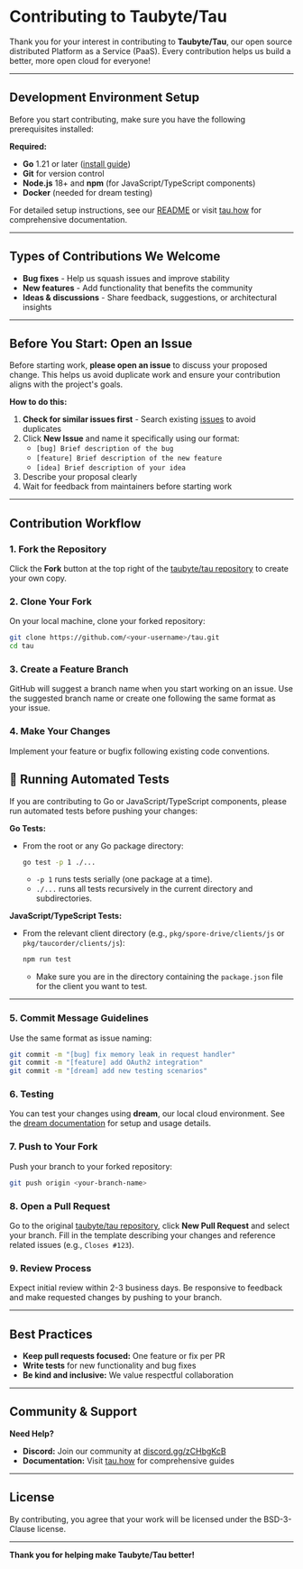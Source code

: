 # Contributing to Taubyte/Tau

Thank you for your interest in contributing to **Taubyte/Tau**, our open source distributed Platform as a Service (PaaS). Every contribution helps us build a better, more open cloud for everyone!

---

## Development Environment Setup

Before you start contributing, make sure you have the following prerequisites installed:

**Required:**
- **Go** 1.21 or later ([install guide](https://golang.org/doc/install))
- **Git** for version control
- **Node.js** 18+ and **npm** (for JavaScript/TypeScript components)
- **Docker** (needed for dream testing)

For detailed setup instructions, see our [README](README.md) or visit [tau.how](https://tau.how) for comprehensive documentation.

---

## Types of Contributions We Welcome

- **Bug fixes** - Help us squash issues and improve stability
- **New features** - Add functionality that benefits the community
- **Ideas & discussions** - Share feedback, suggestions, or architectural insights

---

## Before You Start: Open an Issue

Before starting work, **please open an issue** to discuss your proposed change. This helps us avoid duplicate work and ensure your contribution aligns with the project's goals.

**How to do this:**

1. **Check for similar issues first** - Search existing [issues](https://github.com/taubyte/tau/issues) to avoid duplicates
2. Click **New Issue** and name it specifically using our format:
   - `[bug] Brief description of the bug`
   - `[feature] Brief description of the new feature`
   - `[idea] Brief description of your idea`
3. Describe your proposal clearly
4. Wait for feedback from maintainers before starting work

---

## Contribution Workflow

### 1. Fork the Repository

Click the **Fork** button at the top right of the [taubyte/tau repository](https://github.com/taubyte/tau) to create your own copy.

### 2. Clone Your Fork

On your local machine, clone your forked repository:
```bash
git clone https://github.com/<your-username>/tau.git
cd tau
```

### 3. Create a Feature Branch

GitHub will suggest a branch name when you start working on an issue. Use the suggested branch name or create one following the same format as your issue.

### 4. Make Your Changes

Implement your feature or bugfix following existing code conventions.

## 🧪 Running Automated Tests

If you are contributing to Go or JavaScript/TypeScript components, please run automated tests before pushing your changes:

**Go Tests:**

- From the root or any Go package directory:
  ```bash
  go test -p 1 ./...
  ```
  - `-p 1` runs tests serially (one package at a time).
  - `./...` runs all tests recursively in the current directory and subdirectories.

**JavaScript/TypeScript Tests:**

- From the relevant client directory (e.g., `pkg/spore-drive/clients/js` or `pkg/taucorder/clients/js`):
  ```bash
  npm run test
  ```
  - Make sure you are in the directory containing the `package.json` file for the client you want to test.

---


### 5. Commit Message Guidelines

Use the same format as issue naming:

```bash
git commit -m "[bug] fix memory leak in request handler"
git commit -m "[feature] add OAuth2 integration"
git commit -m "[dream] add new testing scenarios"
```

### 6. Testing

You can test your changes using **dream**, our local cloud environment. See the [dream documentation](https://tau.how/01-dev-getting-started/01-local-cloud/) for setup and usage details.

### 7. Push to Your Fork

Push your branch to your forked repository:
```bash
git push origin <your-branch-name>
```

### 8. Open a Pull Request

Go to the original [taubyte/tau repository](https://github.com/taubyte/tau), click **New Pull Request** and select your branch. Fill in the template describing your changes and reference related issues (e.g., `Closes #123`).

### 9. Review Process

Expect initial review within 2-3 business days. Be responsive to feedback and make requested changes by pushing to your branch.

---

## Best Practices

- **Keep pull requests focused:** One feature or fix per PR
- **Write tests** for new functionality and bug fixes
- **Be kind and inclusive:** We value respectful collaboration

---

## Community & Support

**Need Help?**
- **Discord:** Join our community at [discord.gg/zCHbgKcB](https://discord.gg/zCHbgKcB)
- **Documentation:** Visit [tau.how](https://tau.how) for comprehensive guides

---

## License

By contributing, you agree that your work will be licensed under the BSD-3-Clause license.

---

**Thank you for helping make Taubyte/Tau better!**
